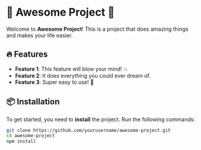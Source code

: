 # 🚀 **Awesome Project** 🚀

Welcome to **Awesome Project**! This is a project that does amazing things and makes your life easier. 

## 🔥 Features

- **Feature 1**: This feature will blow your mind! 💥
- **Feature 2**: It does everything you could ever dream of.
- **Feature 3**: Super easy to use! 🎉

## 📦 Installation

To get started, you need to **install** the project. Run the following commands:

```bash
git clone https://github.com/yourusername/awesome-project.git
cd awesome-project
npm install
